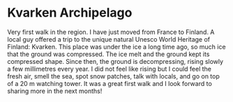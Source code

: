 # Kvarken Archipelago

Very first walk in the region. I have just moved from France to Finland. A local guy offered a trip to the unique natural Unesco World Heritage of Finland: Kvarken. This place was under the ice a long time ago, so much ice that the ground was compressed. The ice melt and the ground kept its compressed shape. Since then, the ground is decompressing, rising slowly a few millimetres every year. I did not feel like rising but I could feel the fresh air, smell the sea, spot snow patches, talk with locals, and go on top of a 20 m watching tower. It was a great first walk and I look forward to sharing more in the next months!
